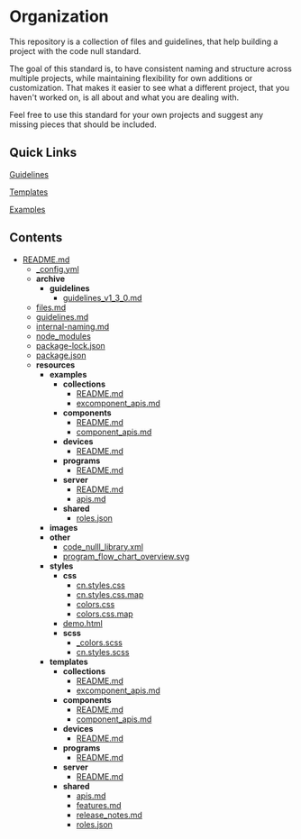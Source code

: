 # Organization

This repository is a collection of files and guidelines, that help building a project with the code null standard.

The goal of this standard is, to have consistent naming and structure across multiple projects, while maintaining flexibility for own additions or customization. That makes it easier to see what a different project, that you haven't worked on, is all about and what you are dealing with.

Feel free to use this standard for your own projects and suggest any missing pieces that should be included.

## Quick Links

[Guidelines](guidelines.md)

  [Templates](resources/templates)

[Examples](resources/examples)

## Contents

- [README.md](README.md)
  - [\_config.yml](_config.yml)
  - **archive**
    - **guidelines**
      - [guidelines_v1_3_0.md](archive/guidelines/guidelines_v1_3_0.md)
  - [files.md](files.md)
  - [guidelines.md](guidelines.md)
  - [internal\-naming.md](internal-naming.md)
  - [node_modules](node_modules)
  - [package\-lock.json](package-lock.json)
  - [package.json](package.json)
  - **resources**
    - **examples**
      - **collections**
        - [README.md](resources/examples/collections/README.md)
        - [excomponent_apis.md](resources/examples/collections/excomponent_apis.md)
      - **components**
        - [README.md](resources/examples/components/README.md)
        - [component_apis.md](resources/examples/components/component_apis.md)
      - **devices**
        - [README.md](resources/examples/devices/README.md)
      - **programs**
        - [README.md](resources/examples/programs/README.md)
      - **server**
        - [README.md](resources/examples/server/README.md)
        - [apis.md](resources/examples/server/apis.md)
      - **shared**
        - [roles.json](resources/examples/shared/roles.json)
    - **images**
    - **other**
      - [code_nulll_library.xml](resources/other/code_nulll_library.xml)
      - [program_flow_chart_overview.svg](resources/other/program_flow_chart_overview.svg)
    - **styles**
      - **css**
        - [cn.styles.css](resources/styles/css/cn.styles.css)
        - [cn.styles.css.map](resources/styles/css/cn.styles.css.map)
        - [colors.css](resources/styles/css/colors.css)
        - [colors.css.map](resources/styles/css/colors.css.map)
      - [demo.html](resources/styles/demo.html)
      - **scss**
        - [\_colors.scss](resources/styles/scss/_colors.scss)
        - [cn.styles.scss](resources/styles/scss/cn.styles.scss)
    - **templates**
      - **collections**
        - [README.md](resources/templates/collections/README.md)
        - [excomponent_apis.md](resources/templates/collections/excomponent_apis.md)
      - **components**
        - [README.md](resources/templates/components/README.md)
        - [component_apis.md](resources/templates/components/component_apis.md)
      - **devices**
        - [README.md](resources/templates/devices/README.md)
      - **programs**
        - [README.md](resources/templates/programs/README.md)
      - **server**
        - [README.md](resources/templates/server/README.md)
      - **shared**
        - [apis.md](resources/templates/shared/apis.md)
        - [features.md](resources/templates/shared/features.md)
        - [release_notes.md](resources/templates/shared/release_notes.md)
        - [roles.json](resources/templates/shared/roles.json)
